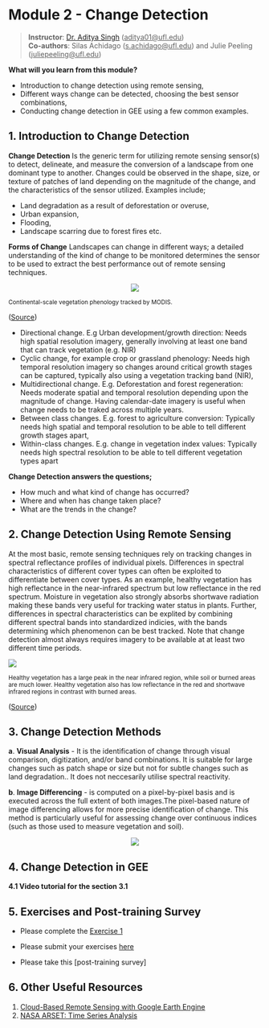 # Module 2 - Change Detection

> **Instructor**: [Dr. Aditya Singh](https://abe.ufl.edu/people/faculty/aditya-singh/) (<ins>aditya01@<i></i>ufl.edu</ins>) <br>
> **Co-authors**: Silas Achidago (<ins>s.achidago@<i></i>ufl.edu</ins>) and Julie Peeling (<ins>juliepeeling@<i></i>ufl.edu</ins>)

**What will you learn from this module?**
- Introduction to change detection using remote sensing,
- Different ways change can be detected, choosing the best sensor combinations,
- Conducting change detection in GEE using a few common examples.

## 1. Introduction to Change Detection
**Change Detection** Is the generic term for utilizing remote sensing sensor(s) to detect, delineate, and measure the conversion of a landscape from one dominant type to another. Changes could be observed in the shape, size, or texture of patches of land depending on the magnitude of the change, and the characteristics of the sensor utilized. Examples include;
- Land degradation as a result of deforestation or overuse,
- Urban expansion,
- Flooding,
- Landscape scarring due to forest fires etc.

**Forms of Change** Landscapes can change in different ways; a detailed understanding of the kind of change to be monitored determines the sensor to be used to extract the best performance out of remote sensing techniques.

<p align="center">
<img src="https://user-images.githubusercontent.com/40871781/201491844-a3dd8fa8-2b9f-4ce4-b315-cd339e1d9c45.gif">
</p>
<sub align="center"> Continental-scale vegetation phenology tracked by MODIS.</sub> 

([Source](https://developers.google.com/earth-engine/tutorials/community/modis-ndvi-time-series-animation))<br>

- Directional change. E.g Urban development/growth direction: Needs high spatial resolution imagery, generally involving at least one band that can track vegetation (e.g. NIR)
- Cyclic change, for example crop or grassland phenology: Needs high temporal resolution imagery so changes around critical growth stages can be captured, typically also using a vegetation tracking band (NIR),
- Multidirectional change. E.g. Deforestation and forest regeneration: Needs moderate spatial and temporal resolution depending upon the magnitude of change. Having calendar-date imagery is useful when change needs to be traked across multiple years.
- Between class changes. E.g. forest to agriculture conversion: Typically needs high spatial and temporal resolution to be able to tell different growth stages apart,
- Within-class changes. E.g. change in vegetation index values: Typically needs high spectral resolution to be able to tell different vegetation types apart

**Change Detection answers the questions;**
- How much and what kind of change has occurred?
- Where and when has change taken place?
- What are the trends in the change?

## 2. Change Detection Using Remote Sensing
At the most basic, remote sensing techniques rely on tracking changes in spectral reflectance profiles of individual pixels. Differences in spectral characteristics of different cover types can often be exploited to differentiate between cover types. As an example, healthy vegetation has high reflectance in the near-infrared spectrum but low reflectance in the red spectrum. Moisture in vegetation also strongly absorbs shortwave radiation making these bands very useful for tracking water status in plants. Further, differences in spectral characteristics can be explited by combining different spectral bands into standardized indicies, with the bands determining which phenomenon can be best tracked. Note that change detection almost always requires imagery to be available at at least two different time periods.

<p align="left">
<img src="https://user-images.githubusercontent.com/85199074/194796915-95e941ba-75d1-4c58-aa52-2462e10d18ba.jpg">
</p>
<sub> Healthy vegetation has a large peak in the near infrared region, while soil or burned areas are much lower. Healthy vegetation also has low reflectance in the red and shortwave infrared regions in contrast with burned areas.</sub>

([Source](https://appliedsciences.nasa.gov/join-mission/training/english/arset-using-google-earth-engine-land-monitoring-applications))<br>

## 3. Change Detection Methods
**a**.  **Visual Analysis** - It is the identification of change through visual comparison, digitization, and/or band combinations. It is suitable for large changes such as patch shape or size but not for subtle changes such as land degradation.. It does not neccesarily utilise spectral reactivity.

**b**.  **Image Differencing** - is computed on a pixel-by-pixel basis and is executed across the full extent of both images.The pixel-based nature of image differencing allows for more precise identification of change. This method is particularly useful for assessing change over continuous indices (such as those used to measure vegetation and soil). 
<p align="center">
<img src="https://user-images.githubusercontent.com/85199074/194987983-817db71d-207d-4624-a9bc-fcaf350750c9.png">
</p>


 
## 4. Change Detection in GEE



**4.1 Video tutorial for the section 3.1** <br>
   

## 5. Exercises and Post-training Survey

- Please complete the [Exercise 1](https://github.com/ecodynlab/GALUP/blob/main/ExercisesM2/Exercise3.md)
  
- Please submit your exercises [here](https://github.com/SERVIR-WA/GALUP/issues/new?assignees=Achidago&labels=Exercise+W4M2&template=w4m2-exercise-submission.md&title=Workshop+4xercise+2+%5Breplace+with+your+name%5D)

- Please take this [post-training survey]

## 6. Other Useful Resources
 1. [Cloud-Based Remote Sensing with Google Earth Engine](https://www.eefabook.org/go-to-the-book.html)<br>
 2. [NASA ARSET: Time Series Analysis](https://www.youtube.com/watch?v=RqVselZ5hKM&t=3695s)<br>
